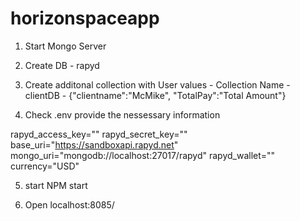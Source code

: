 # horizonspaceapp
1. Start Mongo Server

2. Create DB - rapyd

3. Create additonal collection with User values - 
      Collection Name - clientDB - {"clientname":"McMike", "TotalPay":"Total Amount"}
      
4. Check .env provide the nessessary information

rapyd_access_key=""
rapyd_secret_key=""
base_uri="https://sandboxapi.rapyd.net"
mongo_uri="mongodb://localhost:27017/rapyd"
rapyd_wallet=""
currency="USD"

5. start NPM start 

6. Open localhost:8085/
